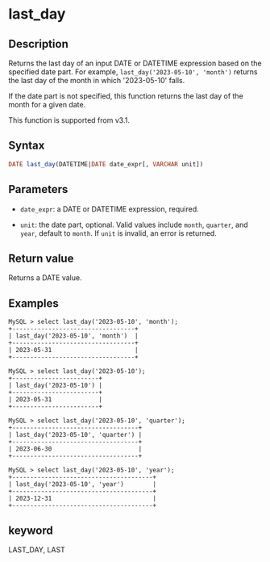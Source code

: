 # last_day

## Description

Returns the last day of an input DATE or DATETIME expression based on the specified date part. For example, `last_day('2023-05-10', 'month')` returns the last day of the month in which '2023-05-10' falls.

If the date part is not specified, this function returns the last day of the month for a given date.

This function is supported from v3.1.

## Syntax

```SQL
DATE last_day(DATETIME|DATE date_expr[, VARCHAR unit])
```

## Parameters

- `date_expr`: a DATE or DATETIME expression, required.

- `unit`: the date part, optional. Valid values include `month`, `quarter`, and `year`, default to `month`. If `unit` is invalid, an error is returned.

## Return value

Returns a DATE value.

## Examples

```Plain
MySQL > select last_day('2023-05-10', 'month');
+----------------------------------+
| last_day('2023-05-10', 'month')  |
+----------------------------------+
| 2023-05-31                       |
+----------------------------------+

MySQL > select last_day('2023-05-10');
+------------------------+
| last_day('2023-05-10') |
+------------------------+
| 2023-05-31             |
+------------------------+

MySQL > select last_day('2023-05-10', 'quarter');
+-----------------------------------+
| last_day('2023-05-10', 'quarter') |
+-----------------------------------+
| 2023-06-30                        |
+-----------------------------------+

MySQL > select last_day('2023-05-10', 'year');
+---------------------------------------+
| last_day('2023-05-10', 'year')        |
+---------------------------------------+
| 2023-12-31                            |
+---------------------------------------+
```

## keyword

LAST_DAY, LAST
